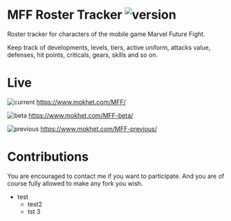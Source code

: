# MFF Roster Tracker ![version](https://img.shields.io/badge/version-2.2.0-blue.svg)
Roster tracker for characters of the mobile game Marvel Future Fight.

Keep track of developments, levels, tiers, active uniform, attacks value, defenses, hit points, criticals, gears, skills and so on.

# Live

![current](https://img.shields.io/badge/Current_release-stable-green.svg?style=flat) https://www.mokhet.com/MFF/

![beta](https://img.shields.io/badge/Beta_release-unstable-red.svg?style=flat) https://www.mokhet.com/MFF-beta/

![previous](https://img.shields.io/badge/Previous_release-stable-green.svg?style=flat) https://www.mokhet.com/MFF-previous/

# Contributions

You are encouraged to contact me if you want to participate. And you are of course fully allowed to make any fork you wish.

- test
  - test2
  - tst 3
